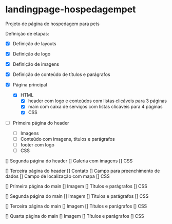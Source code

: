 # landingpage-hospedagempet

Projeto de página de hospedagem para pets 

Definição de etapas: 

- [x] Definição de layouts
- [x] Definição de logo 
- [x] Definição de imagens 
- [x] Definição de conteúdo de títulos e parágrafos

- [x] Página principal 
    - [x] HTML 
        - [x] header com logo e conteúdos com listas clicáveis para 3 páginas 
        - [x] main com caixa de serviços com listas clicáveis para 4 páginas
        - [x] CSS
    
 - [ ] Primeira página do header 
    - [ ] Imagens
    - [ ] Conteúdo com imagens, títulos e parágrafos 
    - [ ] footer com logo
    - [ ] CSS

[] Segunda página do header
    [] Galeria com imagens
[] CSS

[] Terceira página do header 
    [] Contato
    [] Campo para preenchimento de dados
    [] Campo de localização com mapa
[] CSS

[] Primeira página do main 
    [] Imagem 
    [] Títulos e parágrafos 
[] CSS

[] Segunda página do main 
    [] Imagem 
    [] Títulos e parágrafos 
[] CSS

[] Terceira página do main 
    [] Imagem 
    [] Títulos e parágrafos 
[] CSS

[] Quarta página do main 
    [] Imagem 
    [] Títulos e parágrafos 
[] CSS


